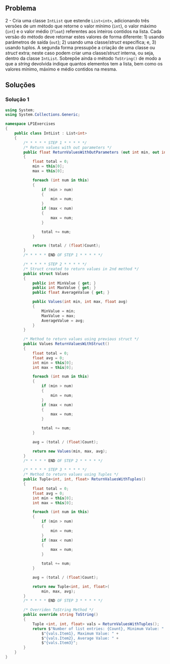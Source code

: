 ## Problema

2 - Cria uma classe `IntList` que estende `List<int>`, adicionando três versões
de um método que retorne o valor mínimo (`int`), o valor máximo (`int`) e o
valor médio (`float`) referentes aos inteiros contidos na lista. Cada versão do
método deve retornar estes valores de forma diferente: 1) usando parâmetros de
saída (`out`); 2) usando uma classe/_struct_ específica; e, 3) usando tuplos. A
segunda forma pressupõe a criação de uma classe ou _struct_ extra; neste caso
podem criar uma classe/_struct_ interna, ou seja, dentro da classe `IntList`.
Sobrepõe ainda o método `ToString()` de modo a que a _string_ devolvida indique
quantos elementos tem a lista, bem como os valores mínimo, máximo e médio
contidos na mesma.

## Soluções

### Solução 1

```cs
using System;
using System.Collections.Generic;

namespace LP1Exercises
{
    public class IntList : List<int>
    {   
        /* * * * * STEP 1 * * * * */
        /* Return values with out parameters */
        public float ReturnValuesWithOutParameters (out int min, out int max)
        {
            float total = 0;
            min = this[0];
            max = this[0];

            foreach (int num in this)
            {
                if (min > num)
                {
                    min = num;
                }
                if (max < num)
                {
                    max = num;
                }

                total += num;
            }

            return (total / (float)Count);
        }
        /* * * * * END OF STEP 1 * * * * */

        /* * * * * STEP 2 * * * * */
        /* Struct created to return values in 2nd method */
        public struct Values
        {
            public int MinValue { get; }
            public int MaxValue { get; }
            public float AverageValue { get; }

            public Values(int min, int max, float avg)
            {
                MinValue = min;
                MaxValue = max;
                AverageValue = avg;
            }
        }

        /* Method to return values using previous struct */
        public Values ReturnValuesWithStruct()
        {
            float total = 0;
            float avg = 0;
            int min = this[0];
            int max = this[0];

            foreach (int num in this)
            {
                if (min > num)
                {
                    min = num;
                }
                if (max < num)
                {
                    max = num;
                }

                total += num;
            }

            avg = (total / (float)Count);

            return new Values(min, max, avg);
        }
        /* * * * * END OF STEP 2 * * * * */

        /* * * * * STEP 3 * * * * */
        /* Method to return values using Tuples */
        public Tuple<int, int, float> ReturnValuesWithTuples()
        {
            float total = 0;
            float avg = 0;
            int min = this[0];
            int max = this[0];

            foreach (int num in this)
            {
                if (min > num)
                {
                    min = num;
                }
                if (max < num)
                {
                    max = num;
                }

                total += num;
            }

            avg = (total / (float)Count);

            return new Tuple<int, int, float>(
                min, max, avg);
        }
        /* * * * * END OF STEP 3 * * * * */

        /* Overriden ToString Method */
        public override string ToString()
        {
            Tuple <int, int, float> vals = ReturnValuesWithTuples();
            return $"Number of list entries: {Count}, Minimum Value: " +
                $"{vals.Item1}, Maximum Value: " +
                $"{vals.Item2}, Average Value: " +
                $"{vals.Item3}";
        }
    }
}
```